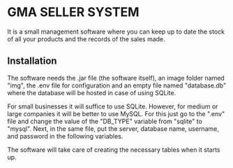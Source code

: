 # GMA SELLER SYSTEM
It is a small management software where you can keep up to date the stock of all your products and the records of the sales made.

## Installation
The software needs the .jar file (the software itself), an image folder named "img", the .env file for configuration and an empty file named "database.db" where the database will be hosted in case of using SQLite.

For small businesses it will suffice to use SQLite. However, for medium or large companies it will be better to use MySQL. For this just go to the ".env" file and change the value of the "DB_TYPE" variable from "sqlite" to "mysql". Next, in the same file, put the server, database name, username, and password in the following variables.

The software will take care of creating the necessary tables when it starts up.
